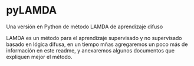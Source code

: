 pyLAMDA
=======

Una versión en Python de método LAMDA de aprendizaje difuso

LAMDA es un método para el aprendizaje supervisado y no supervisado 
basado en lógica difusa, en un tiempo mñas agregaremos un poco más 
de información en este readme, y anexaremos algunos documentos que 
expliquen mejor el método.
